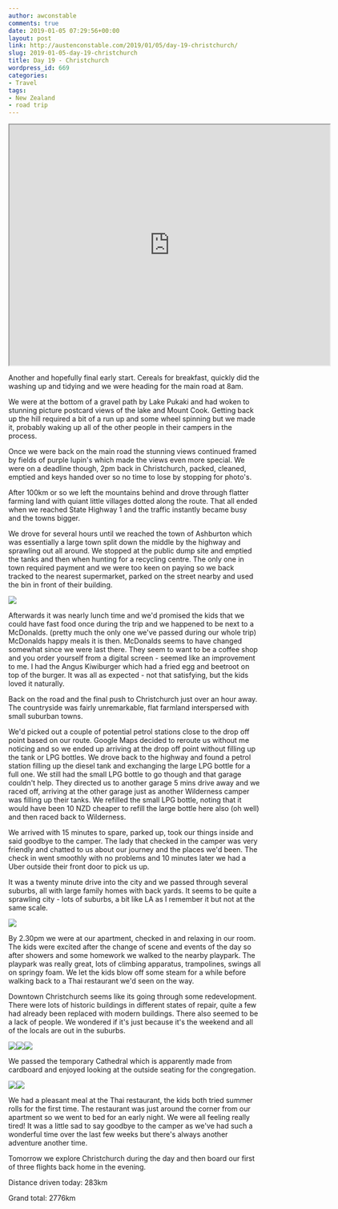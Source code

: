 ```yaml
---
author: awconstable
comments: true
date: 2019-01-05 07:29:56+00:00
layout: post
link: http://austenconstable.com/2019/01/05/day-19-christchurch/
slug: 2019-01-05-day-19-christchurch
title: Day 19 - Christchurch
wordpress_id: 669
categories:
- Travel
tags:
- New Zealand
- road trip
---
```


<iframe src="https://www.google.com/maps/d/embed?mid=1c9d4uUq2Smq2SYW9Dpc8ZFg0Vp6zo54R&w=640&h=480" width="640" height="480"></iframe>

Another and hopefully final early start. Cereals for breakfast, quickly did the washing up and tidying and we were heading for the main road at 8am.

We were at the bottom of a gravel path by Lake Pukaki and had woken to stunning picture postcard views of the lake and Mount Cook. Getting back up the hill required a bit of a run up and some wheel spinning but we made it, probably waking up all of the other people in their campers in the process.

Once we were back on the main road the stunning views continued framed by fields of purple lupin's which made the views even more special. We were on a deadline though, 2pm back in Christchurch, packed, cleaned, emptied and keys handed over so no time to lose by stopping for photo's.

After 100km or so we left the mountains behind and drove through flatter farming land with quiant little villages dotted along the route. That all ended when we reached State Highway 1 and the traffic instantly became busy and the towns bigger.

We drove for several hours until we reached the town of Ashburton which was essentially a large town split down the middle by the highway and sprawling out all around. We stopped at the public dump site and emptied the tanks and then when hunting for a recycling centre. The only one in town required payment and we were too keen on paying so we back tracked to the nearest supermarket, parked on the street nearby and used the bin in front of their building.

![](../images/2019/01/img_3489.jpg)

Afterwards it was nearly lunch time and we'd promised the kids that we could have fast food once during the trip and we happened to be next to a McDonalds. (pretty much the only one we've passed during our whole trip) McDonalds happy meals it is then. McDonalds seems to have changed somewhat since we were last there. They seem to want to be a coffee shop and you order yourself from a digital screen - seemed like an improvement to me. I had the Angus Kiwiburger which had a fried egg and beetroot on top of the burger. It was all as expected - not that satisfying, but the kids loved it naturally.

Back on the road and the final push to Christchurch just over an hour away. The countryside was fairly unremarkable, flat farmland interspersed with small suburban towns.

We'd picked out a couple of potential petrol stations close to the drop off point based on our route. Google Maps decided to reroute us without me noticing and so we ended up arriving at the drop off point without filling up the tank or LPG bottles. We drove back to the highway and found a petrol station filling up the diesel tank and exchanging the large LPG bottle for a full one. We still had the small LPG bottle to go though and that garage couldn't help. They directed us to another garage 5 mins drive away and we raced off, arriving at the other garage just as another Wilderness camper was filling up their tanks. We refilled the small LPG bottle, noting that it would have been 10 NZD cheaper to refill the large bottle here also (oh well) and then raced back to Wilderness.

We arrived with 15 minutes to spare, parked up, took our things inside and said goodbye to the camper. The lady that checked in the camper was very friendly and chatted to us about our journey and the places we'd been. The check in went smoothly with no problems and 10 minutes later we had a Uber outside their front door to pick us up.

It was a twenty minute drive into the city and we passed through several suburbs, all with large family homes with back yards. It seems to be quite a sprawling city - lots of suburbs, a bit like LA as I remember it but not at the same scale.

![](../images/2019/01/img_3494.jpg)

By 2.30pm we were at our apartment, checked in and relaxing in our room. The kids were excited after the change of scene and events of the day so after showers and some homework we walked to the nearby playpark. The playpark was really great, lots of climbing apparatus, trampolines, swings all on springy foam. We let the kids blow off some steam for a while before walking back to a Thai restaurant we'd seen on the way.

Downtown Christchurch seems like its going through some redevelopment. There were lots of historic buildings in different states of repair, quite a few had already been replaced with modern buildings. There also seemed to be a lack of people. We wondered if it's just because it's the weekend and all of the locals are out in the suburbs.

![](../images/2019/01/img_3501.jpg)![](../images/2019/01/img_3502.jpg)![](../images/2019/01/img_0460.jpg)

We passed the temporary Cathedral which is apparently made from cardboard and enjoyed looking at the outside seating for the congregation.

![](../images/2019/01/img_3504.jpg)![](../images/2019/01/img_3505.jpg)

We had a pleasant meal at the Thai restaurant, the kids both tried summer rolls for the first time. The restaurant was just around the corner from our apartment so we went to bed for an early night. We were all feeling really tired! It was a little sad to say goodbye to the camper as we've had such a wonderful time over the last few weeks but there's always another adventure another time.

Tomorrow we explore Christchurch during the day and then board our first of three flights back home in the evening.

Distance driven today: 283km

Grand total: 2776km
